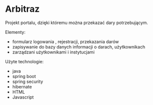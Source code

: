 # Arbitraz

Projekt portalu, dzięki któremu można przekazać dary potrzebującym.

Elementy:
- formularz logowania , rejestracji, przekazania darów
- zapisywanie do bazy danych informacji o darach, użytkownikach
- zarządzani użytkownikami i instytucjami

Użyte technologie:
- java
- spring boot
- spring security
- hibernate
- HTML
- Javascript

